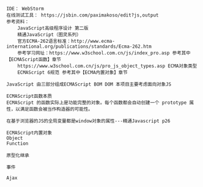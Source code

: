     IDE： WebStorm
    在线测试工具： https://jsbin.com/paximakoso/edit?js,output
    参考资料：
        JavaScript高级程序设计 第二版
        精通JavaScript（图灵系列）
        官方ECMA-262语言标准：http://www.ecma-international.org/publications/standards/Ecma-262.htm
        参考学习网址：https://www.w3school.com.cn/js/index_pro.asp 参考其中【ECMAScript函数】章节
        https://www.w3school.com.cn/js/pro_js_object_types.asp ECMA对象类型
        ECMAScript 6规范 参考其中【ECMA内置对象】章节
    
    JavaScript 由三部分组成ECMAScript BOM DOM 本项目主要考虑面向对象JS
    
    ECMAScript函数本质
    ECMAScript 的函数实际上是功能完整的对象。每个函数都会自动创建一个 prototype 属性，以满足函数会被当作构造器的可能性。
    
    在基于浏览器的JS的全局变量都是window对象的属性---精通Javascript p26
    
    ECMAScript内置对象
    Object
    Function 
    
    原型化继承
    
    事件
    
    Ajax